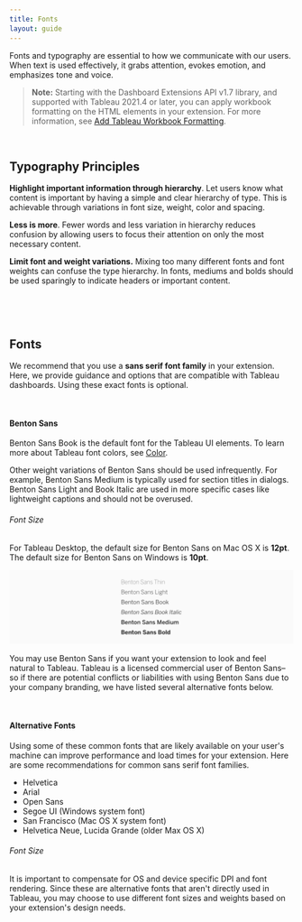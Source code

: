 ```yaml
---
title: Fonts
layout: guide
---
```


Fonts and typography are essential to how we communicate with our users. When text is used effectively, it grabs attention, evokes emotion, and emphasizes tone and voice.

> **Note:** Starting with the Dashboard Extensions API v1.7 library, and supported with Tableau 2021.4 or later, you can apply workbook formatting on the HTML elements in your extension. For more information, see [Add Tableau Workbook Formatting](../core/trex_format.md).

&nbsp;



## Typography Principles

**Highlight important information through hierarchy**. Let users know what content is important by having a simple and clear hierarchy of type. This is achievable through variations in font size, weight, color and spacing.

**Less is more**. Fewer words and less variation in hierarchy reduces confusion by allowing users to focus their attention on only the most necessary content.  

**Limit font and weight variations.** Mixing too many different fonts and font weights can confuse the type hierarchy. In fonts, mediums and bolds should be used sparingly to indicate headers or important content.


&nbsp;

&nbsp;

## Fonts
We recommend that you use a **sans serif font family** in your extension. Here, we provide guidance and options that are compatible with Tableau dashboards. Using these exact fonts is optional. 

&nbsp;

#### Benton Sans
Benton Sans Book is the default font for the Tableau UI elements. To learn more about Tableau font colors, see [Color](./ux_color.md).

Other weight variations of Benton Sans should be used infrequently. For example, Benton Sans Medium is typically used for section titles in dialogs. Benton Sans Light and Book Italic are used in more specific cases like lightweight captions and should not be overused. 

###### Font Size
For Tableau Desktop, the default size for Benton Sans on Mac OS X is **12pt**. The default size for Benton Sans on Windows is **10pt**. 

![benton sans weights](./imgs/7-benton_sans.png)

You may use Benton Sans if you want your extension to look and feel natural to Tableau. Tableau is a licensed commercial user of Benton Sans–so if there are potential conflicts or liabilities with using Benton Sans due to your company branding, we have listed several alternative fonts below.

&nbsp;

#### Alternative Fonts
Using some of these common fonts that are likely available on your user's machine can improve performance and load times for your extension. Here are some recommendations for common sans serif font families. 

* Helvetica
* Arial
* Open Sans
* Segoe UI (Windows system font)
* San Francisco (Mac OS X system font)
* Helvetica Neue, Lucida Grande (older Max OS X)


###### Font Size
It is important to compensate for OS and device specific DPI and font rendering. Since these are alternative fonts that aren't directly used in Tableau, you may choose to use different font sizes and weights based on your extension's design needs.

